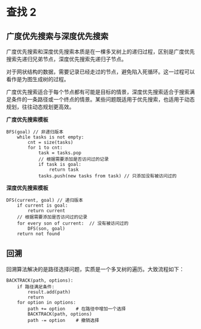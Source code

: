 # 查找 2


## 广度优先搜索与深度优先搜索

广度优先搜索和深度优先搜索本质是在一棵多叉树上的递归过程，区别是广度优先搜索先递归兄弟节点，深度优先搜索先递归子节点。

对于网状结构的数据，需要记录已经走过的节点，避免陷入死循环。这一过程可以看作是为图生成树的过程。

广度优先搜索适合于每个节点都有可能是目标的情景，深度优先搜索适合于搜索满足条件的一条路径或一个终点的情景。某些问题既适用于优先搜索，也适用于动态规划，往往动态规划更高效。

**广度优先搜索模板**

```
BFS(goal) // 非递归版本
    while tasks is not empty:
        cnt = size(tasks)
        for 1 to cnt:
            task = tasks.pop
            // 根据需要添加是否访问过的记录
            if task is goal:
                return task
            tasks.push(new tasks from task) // 只添加没有被访问过的
```

**深度优先搜索模板**

```
DFS(current, goal) // 递归版本
    if current is goal:
        return current
    // 根据需要添加是否访问过的记录
    for every son of current:  // 没有被访问过的
        DFS(son, goal)
    return not found
```

## 回溯

回溯算法解决的是路径选择问题，实质是一个多叉树的遍历。大致流程如下：

```
BACKTRACK(path, options):
    if 路径满足条件:
        result.add(path)
        return
    for option in options:
        path += option    # 在路径中增加一个选择
        BACKTRACK(path, options)
        path -= option    # 撤销选择
```
